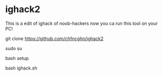 # ighack2
This is a edit of ighack of noob-hackers now you ca run this tool on your PC!

git clone https://github.com/chfncghn/ighack2








sudo su














bash setup
















bash ighack.sh

